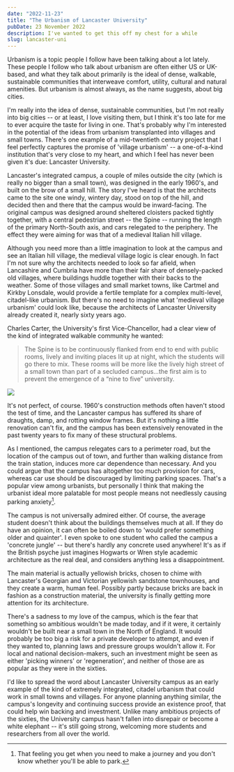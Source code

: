 ```yaml
---
date: "2022-11-23"
title: "The Urbanism of Lancaster University"
pubDate: 23 November 2022
description: I've wanted to get this off my chest for a while
slug: lancaster-uni
---
```


Urbanism is a topic people I follow have been talking about a lot lately.
These people I follow who talk about urbanism are often either US or UK-based, and what they talk about primarily is the ideal of dense, walkable, sustainable communities that interweave comfort, utility, cultural and natural amenities.
But urbanism is almost always, as the name suggests, about big cities.

I'm really into the idea of dense, sustainable communities, but I'm not really into big cities -- or at least, I love visiting them, but I think it's too late for me to ever acquire the taste for living in one.
That's probably why I'm interested in the potential of the ideas from urbanism transplanted into villages and small towns.
There's one example of a mid-twentieth century project that I feel perfectly captures the promise of 'village urbanism' -- a one-of-a-kind institution that's very close to my heart, and which I feel has never been given it's due: Lancaster University.

Lancaster's integrated campus, a couple of miles outside the city (which is really no bigger than a small town), was designed in the early 1960's, and built on the brow of a small hill.
The story I've heard is that the architects came to the site one windy, wintery day, stood on top of the hill, and decided then and there that the campus would be inward-facing.
The original campus was designed around sheltered cloisters packed tightly together, with a central pedestrian street -- the Spine -- running the length of the primary North-South axis, and cars relegated to the periphery.
The effect they were aiming for was that of a medieval Italian hill village.

Although you need more than a little imagination to look at the campus and see an Italian hill village, the medieval village logic is clear enough.
In fact I'm not sure why the architects needed to look so far afield, when Lancashire and Cumbria have more than their fair share of densely-packed old villages, where buildings huddle together with their backs to the weather.
Some of those villages and small market towns, like Cartmel and Kirkby Lonsdale, would provide a fertile template for a complex multi-level, citadel-like urbanism.
But there's no need to imagine what 'medieval village urbanism' could look like, because the architects of Lancaster University already created it, nearly sixty years ago.

Charles Carter, the University's first Vice-Chancellor, had a clear view of the kind of integrated walkable community he wanted:

> The Spine is to be continuously flanked from end to end with public rooms, lively and inviting places lit up at night, which the students will go there to mix. These rooms will be more like the lively high street of a small town than part of a secluded campus…the first aim is to prevent the emergence of a “nine to five” university.

![](/astro-blog/_astro/physics_gardens.png)

It's not perfect, of course. 1960's construction methods often haven't stood the test of time, and the Lancaster campus has suffered its share of draughts, damp, and rotting window frames.
But it's nothing a little renovation can't fix, and the campus has been extensively renovated in the past twenty years to fix many of these structural problems.

As I mentioned, the campus relegates cars to a perimeter road, but the location of the campus out of town, and further than walking distance from the train station, induces more car dependence than necessary.
And you could argue that the campus has altogether too much provision for cars, whereas car use should be discouraged by limiting parking spaces.
That's a popular view among urbanists, but personally I think that making the urbanist ideal more palatable for most people means not needlessly causing parking anxiety[^1].

The campus is not universally admired either. Of course, the average student doesn't think about the buildings themselves much at all.
If they do have an opinion, it can often be boiled down to 'would prefer something older and quainter'.
I even spoke to one student who called the campus a 'concrete jungle' -- but there's hardly any concrete used anywhere!
It's as if the British psyche just imagines Hogwarts or Wren style academic architecture as the real deal, and considers anything less a disappointment.

The main material is actually yellowish bricks, chosen to chime with Lancaster's Georgian and Victorian yellowish sandstone townhouses, and they create a warm, human feel.
Possibly partly because bricks are back in fashion as a construction material, the university is finally getting more attention for its architecture.

There's a sadness to my love of the campus, which is the fear that something so ambitious wouldn't be made today, and if it were, it certainly wouldn't be built near a small town in the North of England.
It would probably be too big a risk for a private developer to attempt, and even if they wanted to, planning laws and pressure groups wouldn't allow it.
For local and national decision-makers, such an investment might be seen as either 'picking winners' or 'regeneration', and neither of those are as popular as they were in the sixties.

I'd like to spread the word about Lancaster University campus as an early example of the kind of extremely integrated, citadel urbanism that could work in small towns and villages.
For anyone planning anything similar, the campus's longevity and continuing success provide an existence proof, that could help win backing and investment.
Unlike many ambitious projects of the sixties, the University campus hasn't fallen into disrepair or become a white elephant -- it's still going strong, welcoming more students and researchers from all over the world.

[^1]: That feeling you get when you need to make a journey and you don't know whether you'll be able to park.